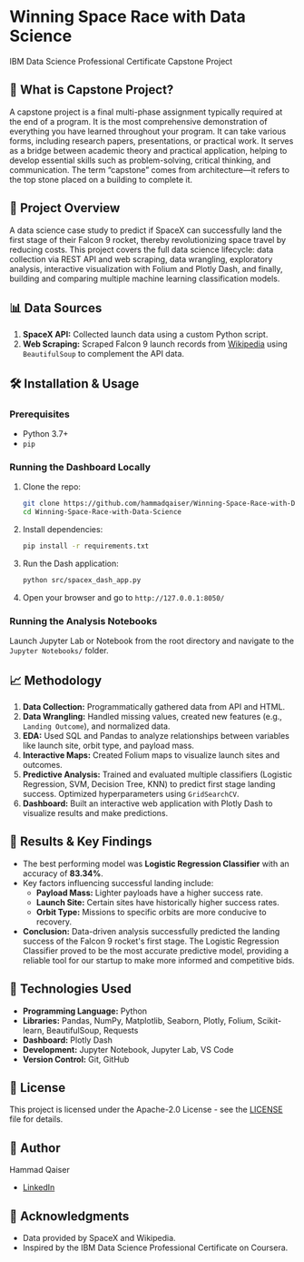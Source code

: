 # Winning Space Race with Data Science
IBM Data Science Professional Certificate Capstone Project

## 📌 What is Capstone Project?
A capstone project is a final multi-phase assignment typically required at the end of a program. It is the most comprehensive demonstration of everything you have learned throughout your program. It can take various forms, including research papers, presentations, or practical work. It serves as a bridge between academic theory and practical application, helping to develop essential skills such as problem-solving, critical thinking, and communication. The term “capstone” comes from architecture—it refers to the top stone placed on a building to complete it.

## 🚀 Project Overview
A data science case study to predict if SpaceX can successfully land the first stage of their Falcon 9 rocket, thereby revolutionizing space travel by reducing costs. This project covers the full data science lifecycle: data collection via REST API and web scraping, data wrangling, exploratory analysis, interactive visualization with Folium and Plotly Dash, and finally, building and comparing multiple machine learning classification models.

## 📊 Data Sources
1.  **SpaceX API:** Collected launch data using a custom Python script.
2.  **Web Scraping:** Scraped Falcon 9 launch records from [Wikipedia](https://en.wikipedia.org/wiki/List_of_Falcon_9_and_Falcon_Heavy_launches) using `BeautifulSoup` to complement the API data.

## 🛠️ Installation & Usage
### Prerequisites
*   Python 3.7+
*   `pip`

### Running the Dashboard Locally
1.  Clone the repo:
    ```bash
    git clone https://github.com/hammadqaiser/Winning-Space-Race-with-Data-Science.git
    cd Winning-Space-Race-with-Data-Science
    ```
2.  Install dependencies:
    ```bash
    pip install -r requirements.txt
    ```
3.  Run the Dash application:
    ```bash
    python src/spacex_dash_app.py
    ```
4.  Open your browser and go to `http://127.0.0.1:8050/`

### Running the Analysis Notebooks
Launch Jupyter Lab or Notebook from the root directory and navigate to the `Jupyter Notebooks/` folder.

## 📈 Methodology
1.  **Data Collection:** Programmatically gathered data from API and HTML.
2.  **Data Wrangling:** Handled missing values, created new features (e.g., `Landing Outcome`), and normalized data.
3.  **EDA:** Used SQL and Pandas to analyze relationships between variables like launch site, orbit type, and payload mass.
4.  **Interactive Maps:** Created Folium maps to visualize launch sites and outcomes.
5.  **Predictive Analysis:** Trained and evaluated multiple classifiers (Logistic Regression, SVM, Decision Tree, KNN) to predict first stage landing success. Optimized hyperparameters using `GridSearchCV`.
6.  **Dashboard:** Built an interactive web application with Plotly Dash to visualize results and make predictions.

## 🎯 Results & Key Findings
*   The best performing model was **Logistic Regression Classifier** with an accuracy of **83.34%**.
*   Key factors influencing successful landing include:
    *   **Payload Mass:** Lighter payloads have a higher success rate.
    *   **Launch Site:** Certain sites have historically higher success rates.
    *   **Orbit Type:** Missions to specific orbits are more conducive to recovery.
*   **Conclusion:** Data-driven analysis successfully predicted the landing success of the Falcon 9 rocket's first stage. The Logistic Regression Classifier proved to be the most accurate predictive model, providing a reliable tool for our startup to make more informed and competitive bids.

## 🧩 Technologies Used
*   **Programming Language:** Python
*   **Libraries:** Pandas, NumPy, Matplotlib, Seaborn, Plotly, Folium, Scikit-learn, BeautifulSoup, Requests
*   **Dashboard:** Plotly Dash
*   **Development:** Jupyter Notebook, Jupyter Lab, VS Code
*   **Version Control:** Git, GitHub

## 📜 License
This project is licensed under the Apache-2.0 License - see the [LICENSE](LICENSE) file for details.

## 👤 Author
Hammad Qaiser
*   [LinkedIn](https://www.linkedin.com/in/hammadslash/)

## 🙏 Acknowledgments
*   Data provided by SpaceX and Wikipedia.
*   Inspired by the IBM Data Science Professional Certificate on Coursera.
